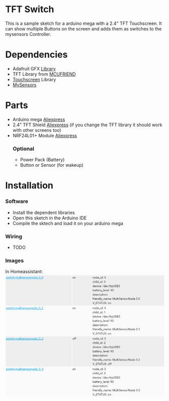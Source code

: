 # TFT Switch
This is a sample sketch for a arduino mega with a 2.4" TFT Touchscreen.
It can show multiple Buttons on the screen and adds them as switches to the mysensors Controller.

# Dependencies
+ Adafruit GFX [Library](https://github.com/adafruit/Adafruit-GFX-Library)
+ TFT Library from [MCUFRIEND](https://github.com/prenticedavid/MCUFRIEND_kbv)
+ [Touchscreen](https://github.com/adafruit/Touch-Screen-Library) Library 
+ [MySensors](https://github.com/mysensors/MySensors)

# Parts
+ Arduino mega [Aliexpress](https://de.aliexpress.com/wholesale?SearchText=arduino+mega)
+ 2.4" TFT Shield [Aliexpress](https://de.aliexpress.com/wholesale?SearchText=2.4+tft+lcd) (if you change the TFT library it should work with other screens too)
+ NRF24L01+ Module [Aliexpress](https://de.aliexpress.com/wholesale?SearchText=nrf24l01)
    ### Optional
    + Power Pack (Battery)
    + Button or Sensor (for wakeup)

# Installation
### Software
+ Install the dependent libraries
+ Open this sketch in the Arduino IDE
+ Compile the sktech and load it on your arduino mega
### Wiring
+ TODO
### Images
In Homeassistant: ![homeassistant](homeassistant.PNG)
